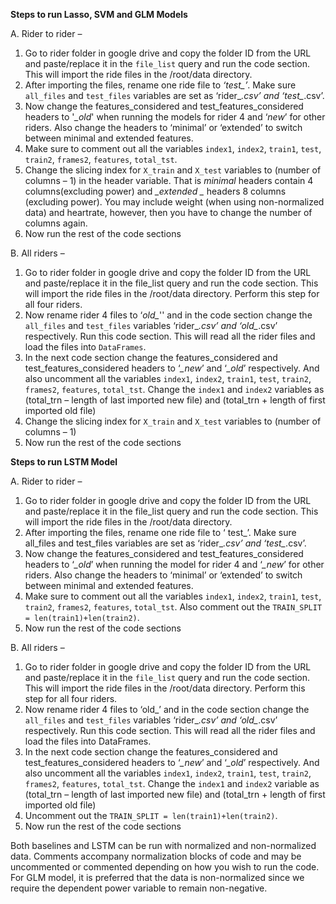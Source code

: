 **Steps to run Lasso, SVM and GLM Models**

A.	Rider to rider –
1.	Go to rider folder in google drive and copy the folder ID from the URL and paste/replace it in the `file_list` query and run the code section. This will import the ride files in the /root/data directory.
2.	After importing the files, rename one ride file to *‘test_’*. Make sure `all_files` and `test_files` variables are set as ‘rider_*.csv’ and ‘test_*.csv’.
3.	Now change the features_considered and test_features_considered headers to '*_old*' when running the models for rider 4 and ‘*_new_*’ for other riders. Also change the headers to ‘minimal’ or ‘extended’ to switch between minimal and extended features.
4.	Make sure to comment out all the variables `index1`, `index2`, `train1`, `test`, `train2`, `frames2`, `features`, `total_tst`.
5.	Change the slicing index for `X_train` and `X_test` variables to (number of columns – 1) in the header variable. That is *_minimal_* headers contain 4 columns(excluding power) and *_extended _* headers 8 columns (excluding power). You may include weight (when using non-normalized data) and heartrate, however, then you have to change the number of columns again.
6.	Now run the rest of the code sections

B.	All riders –
1.	Go to rider folder in google drive and copy the folder ID from the URL and paste/replace it in the file_list query and run the code section. This will import the ride files in the /root/data directory. Perform this step for all four riders.
2.	Now rename rider 4 files to ‘*old_*'' and in the code section change the `all_files` and `test_files` variables ‘rider_*.csv’ and ‘old_*.csv’ respectively. Run this code section. This will read all the rider files and load the files into `DataFrames`.
3.	In the next code section change the features_considered and test_features_considered headers to ‘*_new*’ and ‘*_old*’ respectively. And also uncomment all the variables `index1`, `index2`, `train1`, `test`, `train2`, `frames2`, `features`, `total_tst`. Change the `index1` and `index2` variables as (total_trn – length of last imported new file) and (total_trn + length of first imported old file)
4.	Change the slicing index for `X_train` and `X_test` variables to (number of columns – 1)
5.	Now run the rest of the code sections










**Steps to run LSTM Model**

A.	Rider to rider –
1.	Go to rider folder in google drive and copy the folder ID from the URL and paste/replace it in the file_list query and run the code section. This will import the ride files in the /root/data directory.
2.	After importing the files, rename one ride file to ‘ test_’. Make sure all_files and test_files variables are set as ‘rider_*.csv’ and ‘test_*.csv’.
3.	Now change the features_considered and test_features_considered headers to ‘*_old*’ when running the model for rider 4 and ‘*_new*’ for other riders. Also change the headers to ‘minimal’ or ‘extended’ to switch between minimal and extended features.
4.	Make sure to comment out all the variables `index1`, `index2`, `train1`, `test`, `train2`, `frames2`, `features`, `total_tst`. Also comment out the `TRAIN_SPLIT = len(train1)+len(train2)`.
5.	Now run the rest of the code sections

B.	All riders –
1.	Go to rider folder in google drive and copy the folder ID from the URL and paste/replace it in the `file_list` query and run the code section. This will import the ride files in the /root/data directory. Perform this step for all four riders.
2.	Now rename rider 4 files to ‘old_’ and in the code section change the `all_files` and `test_files` variables ‘rider_*.csv’ and ‘old_*.csv’ respectively. Run this code section. This will read all the rider files and load the files into DataFrames.
3.	In the next code section change the features_considered and test_features_considered headers to ‘*_new*’ and ‘*_old*’ respectively. And also uncomment all the variables `index1`, `index2`, `train1`, `test`, `train2`, `frames2`, `features`, `total_tst`. Change the `index1` and `index2` variable as (total_trn – length of last imported new file) and (total_trn + length of first imported old file)
4.	Uncomment out the `TRAIN_SPLIT = len(train1)+len(train2)`.
5.	Now run the rest of the code sections

Both baselines and LSTM can be run with normalized and non-normalized data. Comments accompany normalization blocks of code and may be uncommented or commented depending on how you wish to run the code.
For GLM model, it is preferred that the data is non-normalized since we require the dependent power variable to remain non-negative.
